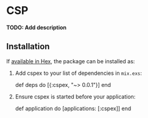 # CSP

**TODO: Add description**

## Installation

If [available in Hex](https://hex.pm/docs/publish), the package can be installed as:

  1. Add cspex to your list of dependencies in `mix.exs`:

        def deps do
          [{:cspex, "~> 0.0.1"}]
        end

  2. Ensure cspex is started before your application:

        def application do
          [applications: [:cspex]]
        end
